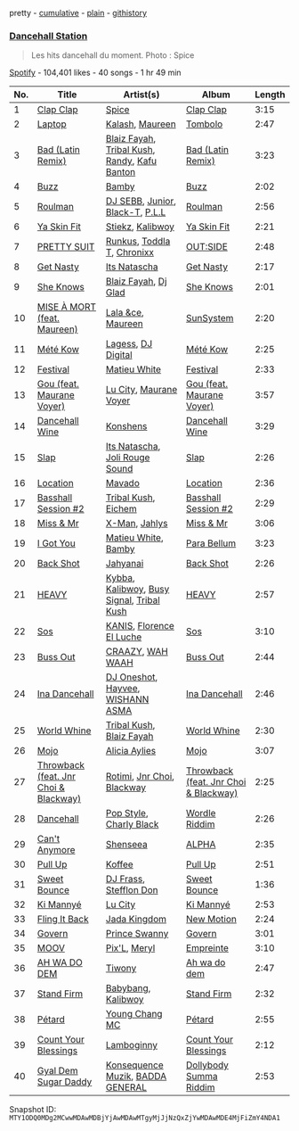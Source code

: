 pretty - [cumulative](/playlists/cumulative/37i9dQZF1DX9QYRS3EMTFh.md) - [plain](/playlists/plain/37i9dQZF1DX9QYRS3EMTFh) - [githistory](https://github.githistory.xyz/mackorone/spotify-playlist-archive/blob/main/playlists/plain/37i9dQZF1DX9QYRS3EMTFh)

### [Dancehall Station](https://open.spotify.com/playlist/37i9dQZF1DX9QYRS3EMTFh)

> Les hits dancehall du moment\. Photo : Spice

[Spotify](https://open.spotify.com/user/spotify) - 104,401 likes - 40 songs - 1 hr 49 min

| No. | Title | Artist(s) | Album | Length |
|---|---|---|---|---|
| 1 | [Clap Clap](https://open.spotify.com/track/0HRh0oyCzL77523ZBDZHhV) | [Spice](https://open.spotify.com/artist/0wEvWMQRqaXcgnrZv6KtyL) | [Clap Clap](https://open.spotify.com/album/4ujzl78TKBfkTbmB5VtllJ) | 3:15 |
| 2 | [Laptop](https://open.spotify.com/track/7e2vCAtcYXuM8JOUqIZ9GQ) | [Kalash](https://open.spotify.com/artist/3J7r4VsNmuWixU0nXvyPd8), [Maureen](https://open.spotify.com/artist/2r78U7GOo9XMOVbpFkXtYD) | [Tombolo](https://open.spotify.com/album/5x2zkoZogYhBNF6pYJIzk3) | 2:47 |
| 3 | [Bad \(Latin Remix\)](https://open.spotify.com/track/5GoYi5Nx1ImQTjrCxVkwuk) | [Blaiz Fayah](https://open.spotify.com/artist/2WyypmYjOdaXg0bXDP67j7), [Tribal Kush](https://open.spotify.com/artist/7fr6F0dEvfSoZW3fJ5fvUD), [Randy](https://open.spotify.com/artist/7qYeIN2r4H1kBvr0Gm9Iav), [Kafu Banton](https://open.spotify.com/artist/5RLb16s3zfrdWdRF0l7xij) | [Bad \(Latin Remix\)](https://open.spotify.com/album/4RYR5yNVhoYnCes9n949qP) | 3:23 |
| 4 | [Buzz](https://open.spotify.com/track/7dNKk2V4bD0MXdBhh1PLmR) | [Bamby](https://open.spotify.com/artist/1fuooeJa0UywkC89lN5tl6) | [Buzz](https://open.spotify.com/album/2ByFERdFOCwLIyxXfz1an5) | 2:02 |
| 5 | [Roulman](https://open.spotify.com/track/6kuEgsXZ5KjidJfsq6hMFV) | [DJ SEBB](https://open.spotify.com/artist/6tWA0KYYzAiQzgKzImRQGF), [Junior](https://open.spotify.com/artist/5ZVc8t2irmJwaMSkDXY1Rj), [Black\-T](https://open.spotify.com/artist/1nFZ21xwCakE48rU514Ao6), [P.L.L](https://open.spotify.com/artist/13RiaFe3XEZ4jw8t6YRquf) | [Roulman](https://open.spotify.com/album/1YsiqO5UH3bKIV37dwdcBS) | 2:56 |
| 6 | [Ya Skin Fit](https://open.spotify.com/track/2atvj9otOqIen4CELIbaR0) | [Stiekz](https://open.spotify.com/artist/4rUyoXMYnuqiPeYhFSAjF2), [Kalibwoy](https://open.spotify.com/artist/3xhksfxjNLUAyxUdijvk4x) | [Ya Skin Fit](https://open.spotify.com/album/7as7BKLUNomHcfn8ig0yXs) | 2:21 |
| 7 | [PRETTY SUIT](https://open.spotify.com/track/0g3sERiGTPYQ0bM1mMlNt6) | [Runkus](https://open.spotify.com/artist/3HtqLmblZBFHozJBuKZTzQ), [Toddla T](https://open.spotify.com/artist/3l1C23aRp4lfkBK3lLAp2m), [Chronixx](https://open.spotify.com/artist/2oZcMYiKpjaA2Et5mU3RPP) | [OUT:SIDE](https://open.spotify.com/album/3rPlEhJ2xkEM1zqrYczjzn) | 2:48 |
| 8 | [Get Nasty](https://open.spotify.com/track/2nmOykp8PBne3zvqRU3bkQ) | [Its Natascha](https://open.spotify.com/artist/6r5nslEUXZRMW9qpxKvxV6) | [Get Nasty](https://open.spotify.com/album/60bAgobaL5KdkJ8tC0M7r0) | 2:17 |
| 9 | [She Knows](https://open.spotify.com/track/4dst3v9IrkOe59bywDmyNL) | [Blaiz Fayah](https://open.spotify.com/artist/2WyypmYjOdaXg0bXDP67j7), [Dj Glad](https://open.spotify.com/artist/0gjAAo7BlTd5MmP7qvIQLe) | [She Knows](https://open.spotify.com/album/5fQkj4PKq7ZbSrlCTLKsSH) | 2:01 |
| 10 | [MISE À MORT \(feat\. Maureen\)](https://open.spotify.com/track/7HIMz7nSt3GLAqZKBG0dPT) | [Lala &ce](https://open.spotify.com/artist/1AKP8Tnz8KfOdRM4mqvNtF), [Maureen](https://open.spotify.com/artist/2r78U7GOo9XMOVbpFkXtYD) | [SunSystem](https://open.spotify.com/album/2iZTwsFoNuV7KywtKM7lVT) | 2:20 |
| 11 | [Mété Kow](https://open.spotify.com/track/7BwfjietX7YEXECGi49z5M) | [Lagess](https://open.spotify.com/artist/5brOruoItuGUMISGRDOzNq), [DJ Digital](https://open.spotify.com/artist/66aQVAZJUg9c4ZNOQaxjvN) | [Mété Kow](https://open.spotify.com/album/6BuJa09mSXh6yx9QpH55Ab) | 2:25 |
| 12 | [Festival](https://open.spotify.com/track/79iWsaDnvfHiwQQ1MdPER2) | [Matieu White](https://open.spotify.com/artist/5sMW0JQcC3IVmpZ7nr0Wh9) | [Festival](https://open.spotify.com/album/27sWXIwsOK2wnoGasfR1Ng) | 2:33 |
| 13 | [Gou \(feat\. Maurane Voyer\)](https://open.spotify.com/track/3NLhKzG3abdgcYYkcI3eK6) | [Lu City](https://open.spotify.com/artist/5UoVuwjRIYT6WGDUJjT1Se), [Maurane Voyer](https://open.spotify.com/artist/6Lm6gwG8tJd3cvUL9he351) | [Gou \(feat\. Maurane Voyer\)](https://open.spotify.com/album/5y4H7p0msZzx5Q3Gh7tFny) | 3:57 |
| 14 | [Dancehall Wine](https://open.spotify.com/track/6ra6I1zN1PXRhTocLdaIfo) | [Konshens](https://open.spotify.com/artist/3nwYsifpwrKmCIpw4i0HDW) | [Dancehall Wine](https://open.spotify.com/album/6wW1nEfVxqFVjJpeAXEKQO) | 3:29 |
| 15 | [Slap](https://open.spotify.com/track/5CwSPRRv1pgwekI2OjT8D7) | [Its Natascha](https://open.spotify.com/artist/6r5nslEUXZRMW9qpxKvxV6), [Joli Rouge Sound](https://open.spotify.com/artist/6Pwx5SQ0bBlpMxgx7RHVyM) | [Slap](https://open.spotify.com/album/7lieUHWGYUrAm8lC7BVhV5) | 2:26 |
| 16 | [Location](https://open.spotify.com/track/3DYcM56i1YQ410v8jv54pK) | [Mavado](https://open.spotify.com/artist/0eezS9KmhdjGN436RdTIXu) | [Location](https://open.spotify.com/album/2vxDwrcRdSzKfBFWuQA5pH) | 2:36 |
| 17 | [Basshall Session \#2](https://open.spotify.com/track/3mgByL0PjK4sLv0Itqjb5b) | [Tribal Kush](https://open.spotify.com/artist/7fr6F0dEvfSoZW3fJ5fvUD), [Eichem](https://open.spotify.com/artist/7wqVyRmXhkLoe0CAMPtHMC) | [Basshall Session \#2](https://open.spotify.com/album/0cdUaCVsElmye5dcLAc70P) | 2:29 |
| 18 | [Miss & Mr](https://open.spotify.com/track/6gc4MOrOElugiJh2I1uL1N) | [X\-Man](https://open.spotify.com/artist/4VYr2jD1AzhmEyT2L8xTg4), [Jahlys](https://open.spotify.com/artist/4AcFhqecUgQOUNmdcdngEq) | [Miss & Mr](https://open.spotify.com/album/6prBtCqqHyInlikYG3XyUa) | 3:06 |
| 19 | [I Got You](https://open.spotify.com/track/4nRBgPceAv04r19I9Xn3Tk) | [Matieu White](https://open.spotify.com/artist/5sMW0JQcC3IVmpZ7nr0Wh9), [Bamby](https://open.spotify.com/artist/1fuooeJa0UywkC89lN5tl6) | [Para Bellum](https://open.spotify.com/album/4N2vTsNIB0calqg7UWXxxu) | 3:23 |
| 20 | [Back Shot](https://open.spotify.com/track/76hdc5WUNauUx5xQkwLZUU) | [Jahyanai](https://open.spotify.com/artist/09FXva53dWku8Gu5N73rR8) | [Back Shot](https://open.spotify.com/album/6fnk7levEjdcpdkSNTfUis) | 2:26 |
| 21 | [HEAVY](https://open.spotify.com/track/7gLBmiTRzVqJ9curo0dj1N) | [Kybba](https://open.spotify.com/artist/5I8OAPN5jY1wvHwpnsRRsA), [Kalibwoy](https://open.spotify.com/artist/3xhksfxjNLUAyxUdijvk4x), [Busy Signal](https://open.spotify.com/artist/4RfTXjK9aiiIKDaKUHpL57), [Tribal Kush](https://open.spotify.com/artist/7fr6F0dEvfSoZW3fJ5fvUD) | [HEAVY](https://open.spotify.com/album/1aUbkV0ro5B4f2HJMd2FMY) | 2:57 |
| 22 | [Sos](https://open.spotify.com/track/0NvwdECwRxe8avnKphwO5o) | [KANIS](https://open.spotify.com/artist/5lidwRtvsMZ2URSmo9rlHc), [Florence El Luche](https://open.spotify.com/artist/1UR59hKyalUCFVUnB4PpJ1) | [Sos](https://open.spotify.com/album/7bgThdCTdoXHAIGsOgbmHq) | 3:10 |
| 23 | [Buss Out](https://open.spotify.com/track/2zr3g8dwrsRc30SXAYJjnv) | [CRAAZY](https://open.spotify.com/artist/7zBL53SPAeG7OObxZH6Lxd), [WAH WAAH](https://open.spotify.com/artist/6Xv9wB1rxazucdkzKMcHMG) | [Buss Out](https://open.spotify.com/album/5EDfw383RolFVbzUXCAVSm) | 2:44 |
| 24 | [Ina Dancehall](https://open.spotify.com/track/6pihx7G891zvqQ3tUQ1tcP) | [DJ Oneshot](https://open.spotify.com/artist/5HftKAv6XJAKVtIZZ1ybf2), [Hayvee](https://open.spotify.com/artist/4q2VTTo7isKeFWMgunj5mt), [WISHANN ASMA](https://open.spotify.com/artist/3MvZWIRVvQa4tFGyTHi7pd) | [Ina Dancehall](https://open.spotify.com/album/1CXRgqPTB60bNC9AXtXzZX) | 2:46 |
| 25 | [World Whine](https://open.spotify.com/track/7d04AeR7by0s0g8tA8P28T) | [Tribal Kush](https://open.spotify.com/artist/7fr6F0dEvfSoZW3fJ5fvUD), [Blaiz Fayah](https://open.spotify.com/artist/2WyypmYjOdaXg0bXDP67j7) | [World Whine](https://open.spotify.com/album/0dXwXUOqgIiPDuq6rgqyYi) | 2:30 |
| 26 | [Mojo](https://open.spotify.com/track/6kPpbxAtg5QNDGkgvWR30I) | [Alicia Aylies](https://open.spotify.com/artist/5aqWI4xTCVhwGW1MmYEomT) | [Mojo](https://open.spotify.com/album/232Cj6dreD65MStuTs1yIN) | 3:07 |
| 27 | [Throwback \(feat\. Jnr Choi & Blackway\)](https://open.spotify.com/track/5IGJfLJRtJ5GYlQuOi2pBy) | [Rotimi](https://open.spotify.com/artist/1xBARhKI09ZTmeePVDWMCf), [Jnr Choi](https://open.spotify.com/artist/1Z25ZlGHqqlr3o1UGQOfNn), [Blackway](https://open.spotify.com/artist/1QvK8bFc2WREH4LDlJcJbi) | [Throwback \(feat\. Jnr Choi & Blackway\)](https://open.spotify.com/album/1d4aZ0J5JQpUTCr9IH4xkk) | 2:25 |
| 28 | [Dancehall](https://open.spotify.com/track/2sCG5Iwv9GdYNViAs5b7Gy) | [Pop Style](https://open.spotify.com/artist/5pzWFizoqhuhkImntBH12H), [Charly Black](https://open.spotify.com/artist/5sK8BsvyDl4TFA6KaBf8or) | [Wordle Riddim](https://open.spotify.com/album/5Qzyi64m3ak0GXtcd5bemz) | 2:26 |
| 29 | [Can't Anymore](https://open.spotify.com/track/6zrZ7mVcznNd2Q6qB0iBrq) | [Shenseea](https://open.spotify.com/artist/1OFOShsIbhy1l5x73yuVyB) | [ALPHA](https://open.spotify.com/album/2UA2lqBPIhOFnvHszOVIaq) | 2:35 |
| 30 | [Pull Up](https://open.spotify.com/track/7aBRoWtp9jsZFxwml1LfeG) | [Koffee](https://open.spotify.com/artist/1gWjcmBsveEYMxOZ0VRi32) | [Pull Up](https://open.spotify.com/album/4VJW8nI0MAKqIGq4DGN1vq) | 2:51 |
| 31 | [Sweet Bounce](https://open.spotify.com/track/4eJzT99FOUzZRv0fR64cLo) | [DJ Frass](https://open.spotify.com/artist/0OV6SkCcoRHlz2uaCo0PG9), [Stefflon Don](https://open.spotify.com/artist/2ExGrw6XpbtUAJHTLtUXUD) | [Sweet Bounce](https://open.spotify.com/album/6Ti15rCfRJRImhJzMkDqq3) | 1:36 |
| 32 | [Ki Mannyé](https://open.spotify.com/track/0v391pPJXysSBHuq94eKeS) | [Lu City](https://open.spotify.com/artist/5UoVuwjRIYT6WGDUJjT1Se) | [Ki Mannyé](https://open.spotify.com/album/3FQFrBJp9mPskgLIX5TShG) | 2:53 |
| 33 | [Fling It Back](https://open.spotify.com/track/5rKSO98bJ5fOBYNbpbiXQS) | [Jada Kingdom](https://open.spotify.com/artist/2FgooFaZzZy6PUyJImk0kG) | [New Motion](https://open.spotify.com/album/5tL7qwPbH3xoAXcLdPaHsf) | 2:24 |
| 34 | [Govern](https://open.spotify.com/track/1Kmw6jCOBXFzJtZpELdNdd) | [Prince Swanny](https://open.spotify.com/artist/2Jv0w50BNaGlwnXpq69HGm) | [Govern](https://open.spotify.com/album/33RN9MnEwqH0CwKyZgk1LD) | 3:01 |
| 35 | [MOOV](https://open.spotify.com/track/76koWWOne981lr5gxbzH2O) | [Pix'L](https://open.spotify.com/artist/3cDIf3HM6LGZYUKQJZbHFA), [Meryl](https://open.spotify.com/artist/1AT8NKdQOU0EVPu6ehN4NA) | [Empreinte](https://open.spotify.com/album/2d3dlA16tR1IgxoJhkGrmv) | 3:10 |
| 36 | [AH WA DO DEM](https://open.spotify.com/track/0mjsPJT6SMwpQvIRHwvU3W) | [Tiwony](https://open.spotify.com/artist/6hHVAKBvEYH2fVGqxwvPXB) | [Ah wa do dem](https://open.spotify.com/album/2H6Si7tmU9EdlKxQl7AoGA) | 2:47 |
| 37 | [Stand Firm](https://open.spotify.com/track/6nphDFw2CnNspvwyswNv69) | [Babybang](https://open.spotify.com/artist/5AE51Ys60V4FluAz6NQQup), [Kalibwoy](https://open.spotify.com/artist/3xhksfxjNLUAyxUdijvk4x) | [Stand Firm](https://open.spotify.com/album/17OIKPVlA5sZ7GlIZ4mcCy) | 2:32 |
| 38 | [Pétard](https://open.spotify.com/track/5BdYCKJnrPu5sWoarvOAuQ) | [Young Chang MC](https://open.spotify.com/artist/0Y4XPAlixU89K3Z6oRziZ1) | [Pétard](https://open.spotify.com/album/0Njs4KqG16zTcKuIaTF2ja) | 2:55 |
| 39 | [Count Your Blessings](https://open.spotify.com/track/2SWBD2z2Hmh0VLirGrM7vM) | [Lamboginny](https://open.spotify.com/artist/4KK2BzTIojD7LTz9ndsVGF) | [Count Your Blessings](https://open.spotify.com/album/5EJsDFoL9jqVOsCS2UnXil) | 2:12 |
| 40 | [Gyal Dem Sugar Daddy](https://open.spotify.com/track/3QgZXXatEtMDSQvVLd5Bu0) | [Konsequence Muzik](https://open.spotify.com/artist/4QURTqt2mFL6KBXkTPxjHM), [BADDA GENERAL](https://open.spotify.com/artist/5JfefD2FuAWBB2gDSyfGUf) | [Dollybody Summa Riddim](https://open.spotify.com/album/4oRqWHVZsbONAculYBkkRk) | 2:53 |

Snapshot ID: `MTY1ODQ0MDg2MCwwMDAwMDBjYjAwMDAwMTgyMjJjNzQxZjYwMDAwMDE4MjFiZmY4NDA1`
